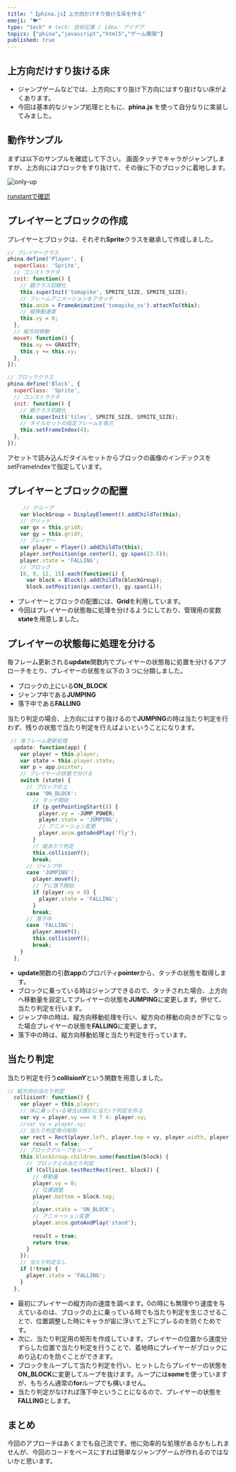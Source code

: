 ```yaml
---
title: "【phina.js】上方向だけすり抜ける床を作る"
emoji: "🐦"
type: "tech" # tech: 技術記事 / idea: アイデア
topics: ["phina","javascript","html5","ゲーム開発"]
published: true
---
```


## 上方向だけすり抜ける床
* ジャンプゲームなどでは、上方向にすり抜け下方向にはすり抜けない床がよくあります。
* 今回は基本的なジャンプ処理とともに、**phina.js** を使って自分なりに実装してみました。

## 動作サンプル
まずは以下のサンプルを確認して下さい。 画面タッチでキャラがジャンプしますが、上方向にはブロックをすり抜けて、その後に下のブロックに着地します。

![only-up](/images/only-up.gif)

[runstantで確認](https://runstant.com/alkn203/projects/61d44965)

## プレイヤーとブロックの作成
プレイヤーとブロックは、それぞれ**Sprite**クラスを継承して作成しました。

```javascript
// プレイヤークラス
phina.define('Player', {
  superClass: 'Sprite',
  // コンストラクタ
  init: function() {
    // 親クラス初期化
    this.superInit('tomapiko', SPRITE_SIZE, SPRITE_SIZE);
    // フレームアニメーションをアタッチ
    this.anim = FrameAnimation('tomapiko_ss').attachTo(this);
    // 縦移動速度
    this.vy = 0;
  },
  // 縦方向移動
  moveY: function() {
    this.vy += GRAVITY;
    this.y += this.vy;
  },
});
```

```javascript
// ブロッククラス
phina.define('Block', {
  superClass: 'Sprite',
  // コンストラクタ
  init: function() {
    // 親クラス初期化
    this.superInit('tiles', SPRITE_SIZE, SPRITE_SIZE);
    // タイルセットの指定フレームを表示   
    this.setFrameIndex(4);
  },
});
```

アセットで読み込んだタイルセットからブロックの画像のインデックスをsetFrameIndexで指定しています。

## プレイヤーとブロックの配置

```javascript
     // グループ
    var blockGroup = DisplayElement().addChildTo(this);
    // グリッド
    var gx = this.gridX;
    var gy = this.gridY;
    // プレイヤー
    var player = Player().addChildTo(this);
    player.setPosition(gx.center(), gy.span(13.5));
    player.state = 'FALLING';
    // ブロック
    [6, 9, 12, 15].each(function(i) {
      var block = Block().addChildTo(blockGroup);
      block.setPosition(gx.center(), gy.span(i));
```

- プレイヤーとブロックの配置には、**Grid**を利用しています。
- 今回はプレイヤーの状態毎に処理を分けるようにしており、管理用の変数**state**を用意しました。

## プレイヤーの状態毎に処理を分ける
毎フレーム更新される**update**関数内でプレイヤーの状態毎に処置を分けるアプローチをとり、プレイヤーの状態を以下の３つに分類しました。

- ブロックの上にいる**ON_BLOCK**
- ジャンプ中である**JUMPING**
- 落下中である**FALLING**

当たり判定の場合、上方向にはすり抜けるので**JUMPING**の時は当たり判定を行わず、残りの状態で当たり判定を行えばよいということになります。

```javascript
 // 毎フレーム更新処理
  update: function(app) {
    var player = this.player;
    var state = this.player.state;
    var p = app.pointer;
    // プレイヤーの状態で分ける
    switch (state) {
      // ブロックの上
      case 'ON_BLOCK':
        // タッチ開始
        if (p.getPointingStart()) {
          player.vy = -JUMP_POWER;
          player.state = 'JUMPING';
          // アニメーション変更
          player.anim.gotoAndPlay('fly');
        }
        // 縦あたり判定
        this.collisionY();
        break;
      // ジャンプ中
      case 'JUMPING':
        player.moveY();
        // 下に落下開始
        if (player.vy > 0) {
          player.state = 'FALLING';
        }
        break;
      // 落下中  
      case 'FALLING':
        player.moveY();
        this.collisionY();
        break;
    }
  },
```

- **update**関数の引数**app**のプロパティ**pointer**から、タッチの状態を取得します。
- ブロックに乗っている時はジャンプできるので、タッチされた場合、上方向へ移動量を設定してプレイヤーの状態を**JUMPING**に変更します。併せて、当たり判定を行います。
- ジャンプ中の時は、縦方向移動処理を行い、縦方向の移動の向きが下になった場合プレイヤーの状態を**FALLING**に変更します。
- 落下中の時は、縦方向移動処理と当たり判定を行っています。

## 当たり判定
当たり判定を行う**collisionY**という関数を用意しました。

```javascript
// 縦方向の当たり判定
  collisionY: function() {
    var player = this.player;
    // 床に乗っている場合は強引に当た(り判定を作る
    var vy = player.vy === 0 ? 4: player.vy;
    //var vy = player.vy;
    // 当たり判定用の矩形
    var rect = Rect(player.left, player.top + vy, player.width, player.height);
    var result = false;
    // ブロックグループをループ
    this.blockGroup.children.some(function(block) {
      // ブロックとのあたり判定
      if (Collision.testRectRect(rect, block)) {
        // 移動量
        player.vy = 0;
        // 位置調整
        player.bottom = block.top;
        //
        player.state = 'ON_BLOCK';
        // アニメーション変更
        player.anim.gotoAndPlay('stand');
        
        result = true;
        return true;
      }
    });
    // 当たり判定なし
    if (!true) {
      player.state = 'FALLING';
    }
  },
```

- 最初にプレイヤーの縦方向の速度を調べます。0の時にも無理やり速度を与えているのは、ブロックの上に乗っている時でも当たり判定を生じさせることで、位置調整した時にキャラが宙に浮いて上下にブレるのを防ぐためです。
- 次に、当たり判定用の矩形を作成しています。プレイヤーの位置から速度分ずらした位置で当たり判定を行うことで、着地時にプレイヤーがブロックにめり込むのを防ぐことができます。
- ブロックをループして当たり判定を行い、ヒットしたらプレイヤーの状態を**ON_BLOCK**に変更してループを抜けます。ループには**some**を使っていますが、もちろん通常の**for**ループでも構いません。
- 当たり判定がなければ落下中ということになるので、プレイヤーの状態を**FALLING**とします。

## まとめ
今回のアプローチはあくまでも自己流です。他に効率的な処理があるかもしれませんが、今回のコードをベースにすれば簡単なジャンプゲームが作れるのではないかと思います。
